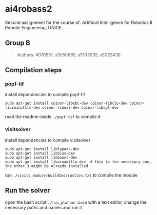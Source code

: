 # ai4robass2
Second assignment for the course of: Artificial Intelligence for Robotics II
Robotic Engineering, UNIGE

## Group B 
> Authors: 4070551, s5050695, s5103935, s5025439

## Compilation steps
### popf-tif
install dependencies to compile popf-tif

    sudo apt-get install coinor-libcbc-dev coinor-libclp-dev coinor-libcoinutils-dev coinor-libosi-dev coinor-libcgl-dev

read the readme inside `./popf-tif` to compile it

### visitsolver
install dependencies to compile visitsolver

    sudo apt-get install liblapack-dev
    sudo apt-get install libblas-dev
    sudo apt-get install libboost-dev
    sudo apt-get install libarmadillo-dev  # this is the necessary one, the other 3 might be already installed

run `./visits_module/buildInstruction.txt` to compile the module

## Run the solver
open the bash script `./run_planner.bash` with a text editor, change the necessary paths and names and run it